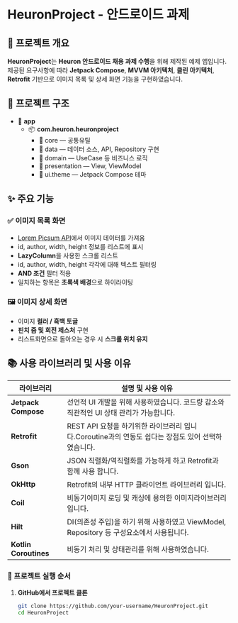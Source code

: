 # HeuronProject - 안드로이드 과제


## 🌟 프로젝트 개요
**HeuronProject**는 **Heuron 안드로이드 채용 과제 수행**을 위해 제작된 예제 앱입니다.  
제공된 요구사항에 따라 **Jetpack Compose**, **MVVM 아키텍처**, **클린 아키텍처**,  
**Retrofit** 기반으로 이미지 목록 및 상세 화면 기능을 구현하였습니다.

## 🌳 프로젝트 구조

- 📁 **app**
    - 📦 **com.heuron.heuronproject**
      - 📁 core — 공통유틸
      - 📁 data — 데이터 소스, API, Repository 구현
      - 📁 domain — UseCase 등 비즈니스 로직
      - 📁 presentation — View, ViewModel
      - 📁 ui.theme — Jetpack Compose 테마

## ✨ 주요 기능

### ✅ 이미지 목록 화면
- [Lorem Picsum API](https://picsum.photos/v2/list)에서 이미지 데이터를 가져옴
- id, author, width, height 정보를 리스트에 표시
- **LazyColumn**을 사용한 스크롤 리스트
- id, author, width, height 각각에 대해 텍스트 필터링
- **AND 조건** 필터 적용
- 일치하는 항목은 **초록색 배경**으로 하이라이팅

### 🖼️ 이미지 상세 화면
- 이미지 **컬러 / 흑백 토글**
- **핀치 줌 및 회전 제스처** 구현
- 리스트화면으로 돌아오는 경우 시 **스크롤 위치 유지**

## 📚 사용 라이브러리 및 사용 이유

| 라이브러리 | 설명 및 사용 이유 |
|------------|------------------|
| **Jetpack Compose** | 선언적 UI 개발을 위해 사용하였습니다. 코드량 감소와 직관적인 UI 상태 관리가 가능합니다.|
| **Retrofit** | REST API 요청을 하기위한 라이브러리 입니다.Coroutine과의 연동도 쉽다는 장점도 있어 선택하였습니다.|
| **Gson** | JSON 직렬화/역직렬화를 가능하게 하고 Retrofit과 함께 사용 합니다.|
| **OkHttp** | Retrofit의 내부 HTTP 클라이언트 라이브러리 입니다.|
| **Coil** | 비동기이미지 로딩 및 캐싱에 용의한 이미지라이브러리 입니다.|
| **Hilt** | DI(의존성 주입)을 하기 위해 사용하였고 ViewModel, Repository 등 구성요소에서 사용됩니다.|
| **Kotlin Coroutines** | 비동기 처리 및 상태관리를 위해 사용하였습니다.|

### 🚀 프로젝트 실행 순서
1. **GitHub에서 프로젝트 클론**
   ```bash
   git clone https://github.com/your-username/HeuronProject.git
   cd HeuronProject

